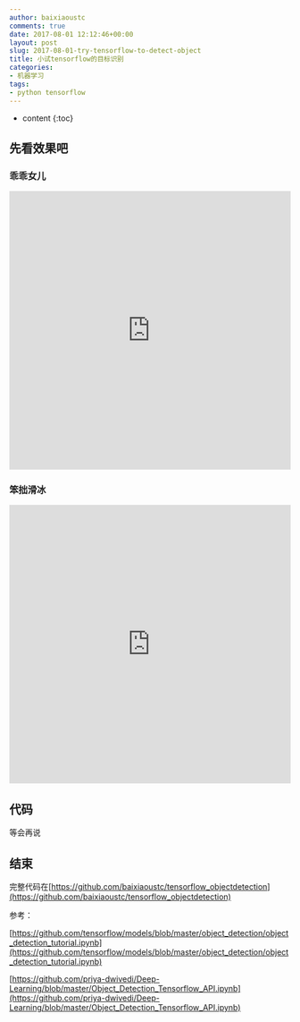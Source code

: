 ```yaml
---
author: baixiaoustc
comments: true
date: 2017-08-01 12:12:46+00:00
layout: post
slug: 2017-08-01-try-tensorflow-to-detect-object
title: 小试tensorflow的目标识别
categories:
- 机器学习
tags:
- python tensorflow
---
```




* content 
{:toc}



## 先看效果吧

### 乖乖女儿


<iframe height="498" width="100%" src="http://player.youku.com/embed/XMjkzNzUzMjc0OA==" frameborder="0"> </iframe>

### 笨拙滑冰

<iframe height="498" width="100%" src="http://player.youku.com/embed/XMjkzNzUzNjExMg==" frameborder="0"> </iframe>

## 代码

等会再说



## 结束

完整代码在[https://github.com/baixiaoustc/tensorflow_objectdetection](https://github.com/baixiaoustc/tensorflow_objectdetection)

参考：

[https://github.com/tensorflow/models/blob/master/object_detection/object_detection_tutorial.ipynb](https://github.com/tensorflow/models/blob/master/object_detection/object_detection_tutorial.ipynb)

[https://github.com/priya-dwivedi/Deep-Learning/blob/master/Object_Detection_Tensorflow_API.ipynb](https://github.com/priya-dwivedi/Deep-Learning/blob/master/Object_Detection_Tensorflow_API.ipynb)